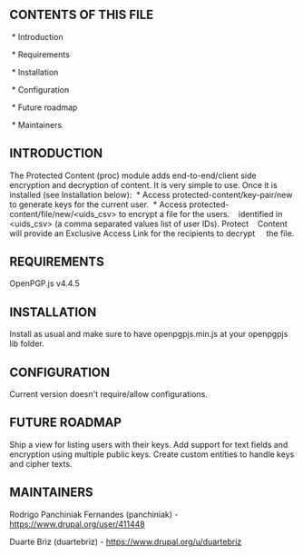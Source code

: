 CONTENTS OF THIS FILE
---------------------
 * Introduction

 * Requirements

 * Installation

 * Configuration

 * Future roadmap

 * Maintainers

INTRODUCTION
------------
The Protected Content (proc) module adds end-to-end/client side encryption and
decryption of content.
It is very simple to use. Once it is installed (see Installation below):
 * Access protected-content/key-pair/new to generate keys for the current user.
 * Access protected-content/file/new/&lt;uids_csv&gt; to encrypt a file for the users.
   identified in &lt;uids_csv&gt; (a comma separated values list of user IDs). Protect
   Content will provide an Exclusive Access Link for the recipients to decrypt 
   the file.

REQUIREMENTS
------------
OpenPGP.js v4.4.5

INSTALLATION
------------
Install as usual and make sure to have openpgpjs.min.js at your openpgpjs lib
folder.

CONFIGURATION
-------------
Current version doesn't require/allow configurations.

FUTURE ROADMAP
--------------
Ship a view for listing users with their keys.
Add support for text fields and encryption using multiple public keys.
Create custom entities to handle keys and cipher texts.

MAINTAINERS
-----------
Rodrigo Panchiniak Fernandes (panchiniak) - https://www.drupal.org/user/411448

Duarte Briz (duartebriz) - https://www.drupal.org/u/duartebriz